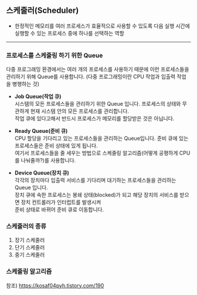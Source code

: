 ## 스케줄러(Scheduler)
- 한정적인 메모리를 여러 프로세스가 효율적으로 사용할 수 있도록 다음 실행 시간에 실행할 수 있는 프로세스 중에 하나를 선택하는 역할


---

### 프로세스를 스케줄링 하기 위한 Queue
다중 프로그래밍 환경에서는 여러 개의 프로세스를 사용하기 때문에 이런 프로세스들을 관리하기 위해 Queue를 사용합니다.
(다중 프로그래밍이란 CPU 작업과 입출력 작업을 병행하는 것)

* **Job Queue(작업 큐)** <br>
시스템의 모든 프로세스들을 관리하기 위한 Queue 입니다. 프로세스의 상태와 무관하게 현재 시스템 안의 모든 프로세스를 관리합니다.<br>
작업 큐에 있다고해서 반드시 프로세스가 메모리를 할당받은 것은 아닙니다.

* **Ready Queue(준비 큐)** <br>
CPU 할당을 기다리고 있는 프로세스들을 관리하는 Queue입니다. 준비 큐에 있는 프로세스들은 준비 상태에 있게 됩니다. <br>
여기서 프로세스들을 줄 세우는 방법으로 스케줄링 알고리즘(어떻게 공평하게 CPU를 나눠줄까?)를 사용합니다.

* **Device Queue(장치 큐)** <br>
각각의 장치마다 입출력 서비스를 기다리며 대기하는 프로세스들을 관리하는 Queue 입니다. <br>
장치 큐에 속한 프로세스는 봉쇄 상태(blocked)가 되고 해당 장치의 서비스를 받으면 장치 컨트롤러가 인터럽트를 발생시켜<br> 준비 상태로 바뀌어 준비 큐로 이동합니다.

### 스케줄러의 종류
1. 장기 스케줄러
2. 단기 스케줄러
3. 중기 스케줄러

### 스케줄링 알고리즘

참조) https://kosaf04pyh.tistory.com/190
